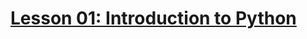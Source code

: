 # [Lesson 01: Introduction to Python](https://colab.research.google.com/drive/1LqRMqVAff7jR_Xha7arxwHkFdQL08xAu?usp=sharing)
